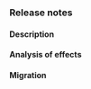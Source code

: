 <!--
    These sections should be part of the PR template for any functional change
-->

### Release notes

#### Description

#### Analysis of effects

#### Migration

